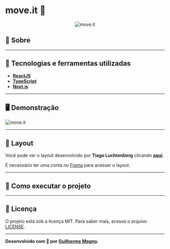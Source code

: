 # move.it 🏃
<p align="center">
	<img src="https://i.imgur.com/QGknJd8.png" alt="move.it" title="move.it">
</p>

## 📖 Sobre 

---

## 🚀 Tecnologias e ferramentas utilizadas
- **[ReactJS](https://reactjs.org/)**
- **[TypeScript](https://www.typescriptlang.org/)**
- **[Next.js](https://nextjs.org/)**

---

## 🖥️ Demonstração
![move.it](https://i.imgur.com/rDbApOP.png)

---

## 🔖 Layout
Você pode ver o layout desenvolvido por **Tiago Luchtenberg** clicando **[aqui](https://www.figma.com/file/ge20pu3ofMOKoliUyKx1Nl/Move.it-1.0)**.

É necessário ter uma conta no [Figma](http://figma.com/) para acessar o layout.

---

## 🔧 Como executar o projeto


---

## 📝 Licença

O projeto está sob a licença MIT. Para saber mais, acesse o arquivo [LICENSE](https://github.com/devMagno/move.it/blob/main/LICENSE).

---
**Desenvolvido com 💙 por [Guilherme Magno](https://github.com/devmagno/).**
